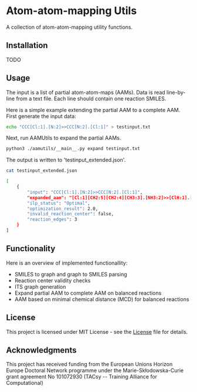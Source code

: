 # Atom-atom-mapping Utils

A collection of atom-atom-mapping utility functions. 

## Installation

TODO

## Usage

The input is a list of partial atom-atom-maps (AAMs). Data is read line-by-line
from a text file. Each line should contain one reaction SMILES.

Here is a simple example extending the partial AAM to a complete AAM. First
generate the input data:

```bash
echo "CCC[Cl:1].[N:2]>>CCC[N:2].[Cl:1]" > testinput.txt
```

Next, run AAMUtils to expand the partial AAMs. 

```bash 
python3 ./aamutils/__main__.py expand testinput.txt
```

The output is written to 'testinput_extended.json'. 

```bash 
cat testinput_extended.json 
```

```bash 
[
    {
        "input": "CCC[Cl:1].[N:2]>>CCC[N:2].[Cl:1]",
        "expanded_aam": "[Cl:1][CH2:5][CH2:4][CH3:3].[NH3:2]>>[ClH:1].[NH2:2][CH2:5][CH2:4][CH3:3]",
        "ilp_status": "Optimal",
        "optimization_result": 2.0,
        "invalid_reaction_center": false,
        "reaction_edges": 3
    }
]
```

## Functionality
Here is an overview of implemented functionallity:

- SMILES to graph and graph to SMILES parsing
- Reaction center validity checks
- ITS graph generation
- Expand partial AAM to complete AAM on balanced reactions
- AAM based on minimal chemical distance (MCD) for balanced reactions

## License

This project is licensed under MIT License - see the [License](LICENSE) file
for details.

## Acknowledgments

This project has received funding from the European Unions Horizon Europe
Doctoral Network programme under the Marie-Skłodowska-Curie grant agreement No
101072930 (TACsy -- Training Alliance for Computational)
